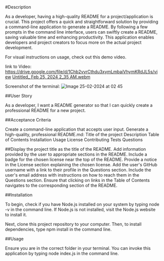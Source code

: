 #Description

As a developer, having a high-quality README for a project/application is crucial. This project offers a quick and straightforward solution by providing a command-line application to generate a README. By following a few prompts in the command line interface, users can swiftly create a README, saving valuable time and enhancing productivity. This application enables developers and project creators to focus more on the actual project development.

For visual instructions on usage, check out this demo video.

link to Video:
https://drive.google.com/file/d/1Chb2vvrCthdu3xymLmbaiVhymKRdJL5s/view
[Untitled_ Feb 25, 2024 2_35 AM.webm](https://github.com/Medj41/Node-Generate-ReadMe-File/assets/127996990/e116a976-0da7-41c5-8700-5ccb47f94fae)

Screenshot of the terminal:
![Image 25-02-2024 at 02 45](https://github.com/Medj41/Node-Generate-ReadMe-File/assets/127996990/4c249771-61ae-4185-ab28-eaa7cbb7e78e)


##User Story

As a developer, I want a README generator so that I can quickly create a professional README for a new project.

##Acceptance Criteria

Create a command-line application that accepts user input.
Generate a high-quality, professional README.md:
Title of the project
Description
Table of Contents
Installation
Usage
License
Contributing
Tests
Questions

##Display the project title as the title of the README.
Add information provided by the user to appropriate sections in the README.
Include a badge for the chosen license near the top of the README.
Provide a notice in the License section explaining the chosen license.
Add the user's GitHub username with a link to their profile in the Questions section.
Include the user's email address with instructions on how to reach them in the Questions section.
Ensure that clicking on links in the Table of Contents navigates to the corresponding section of the README.


##Installation

To begin, check if you have Node.js installed on your system by typing node -v in the command line. If Node.js is not installed, visit the Node.js website to install it.

Next, clone this project repository to your computer. Then, to install dependencies, type npm install in the command line.


##Usage

Ensure you are in the correct folder in your terminal. You can invoke this application by typing node index.js in the command line.




